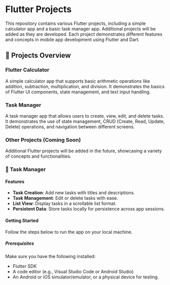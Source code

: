 # Flutter Projects
This repository contains various Flutter projects, including a simple calculator app and a basic task manager app. Additional projects will be added as they are developed. Each project demonstrates different features and concepts in mobile app development using Flutter and Dart.

## 📂 Projects Overview
### Flutter Calculator
A simple calculator app that supports basic arithmetic operations like addition, subtraction, multiplication, and division. It demonstrates the basics of Flutter UI components, state management, and text input handling.

### Task Manager
A task manager app that allows users to create, view, edit, and delete tasks. It demonstrates the use of state management, CRUD (Create, Read, Update, Delete) operations, and navigation between different screens.

### Other Projects (Coming Soon)
Additional Flutter projects will be added in the future, showcasing a variety of concepts and functionalities.

### 📱 Task Manager
#### Features
- **Task Creation**: Add new tasks with titles and descriptions.
- **Task Management**: Edit or delete tasks with ease.
- **List View**: Display tasks in a scrollable list format.
- **Persistent Data**: Store tasks locally for persistence across app sessions.
#### Getting Started
Follow the steps below to run the app on your local machine.

##### Prerequisites
Make sure you have the following installed:
  - Flutter SDK
  - A code editor (e.g., Visual Studio Code or Android Studio)
  - An Android or iOS simulator/emulator, or a physical device for testing.
